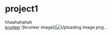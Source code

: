 # project1
hhaahahahah\
[krunker](https://krunker.io/?game=BHN:m0483)
![krunker image](![Uploading image.png…]()

